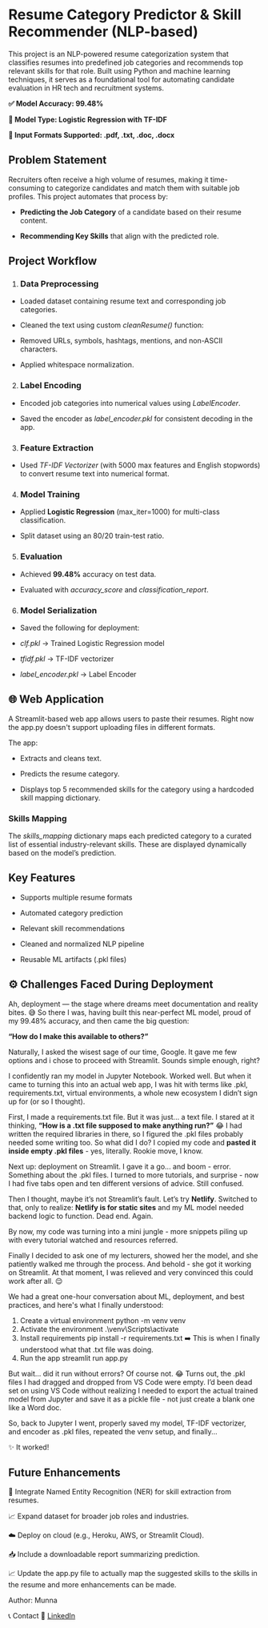 # Resume Category Predictor & Skill Recommender (NLP-based)

This project is an NLP-powered resume categorization system that classifies resumes into predefined job categories and recommends top relevant skills for that role. Built using Python and machine learning techniques, it serves as a foundational tool for automating candidate evaluation in HR tech and recruitment systems.

**✅ Model Accuracy: 99.48%**

**🎯 Model Type: Logistic Regression with TF-IDF**

**📄 Input Formats Supported: .pdf, .txt, .doc, .docx**

## **Problem Statement**
Recruiters often receive a high volume of resumes, making it time-consuming to categorize candidates and match them with suitable job profiles. This project automates that process by:

- **Predicting the Job Category** of a candidate based on their resume content.

- **Recommending Key Skills** that align with the predicted role.

## **Project Workflow**
1. ### **Data Preprocessing**
- Loaded dataset containing resume text and corresponding job categories.

- Cleaned the text using custom *cleanResume()* function:

- Removed URLs, symbols, hashtags, mentions, and non-ASCII characters.

- Applied whitespace normalization.

2. ### **Label Encoding**
- Encoded job categories into numerical values using *LabelEncoder*.

- Saved the encoder as *label_encoder.pkl* for consistent decoding in the app.

3. ### **Feature Extraction**
- Used *TF-IDF Vectorizer* (with 5000 max features and English stopwords) to convert resume text into numerical format.

4. ### **Model Training**
- Applied **Logistic Regression** (max_iter=1000) for multi-class classification.

- Split dataset using an 80/20 train-test ratio.

5. ### **Evaluation**
- Achieved **99.48%** accuracy on test data.

- Evaluated with *accuracy_score* and *classification_report*.

6. ### **Model Serialization**
- Saved the following for deployment:

- *clf.pkl* -> Trained Logistic Regression model

- *tfidf.pkl* -> TF-IDF vectorizer

- *label_encoder.pkl* -> Label Encoder

## 🌐 **Web Application**
A Streamlit-based web app allows users to paste their resumes. Right now the app.py doesn't support uploading files in different formats.

The app:

- Extracts and cleans text.

- Predicts the resume category.

- Displays top 5 recommended skills for the category using a hardcoded skill mapping dictionary.

### **Skills Mapping**
The *skills_mapping* dictionary maps each predicted category to a curated list of essential industry-relevant skills. These are displayed dynamically based on the model’s prediction.

## Key Features
- Supports multiple resume formats

- Automated category prediction

- Relevant skill recommendations

- Cleaned and normalized NLP pipeline

- Reusable ML artifacts (.pkl files)

## ⚙️ Challenges Faced During Deployment
Ah, deployment — the stage where dreams meet documentation and reality bites. 😅
So there I was, having built this near-perfect ML model, proud of my 99.48% accuracy, and then came the big question:

**“How do I make this available to others?”**

Naturally, I asked the wisest sage of our time, Google. It gave me few options and i chose to proceed with Streamlit. Sounds simple enough, right?

I confidently ran my model in Jupyter Notebook. Worked well. But when it came to turning this into an actual web app, I was hit with terms like .pkl, requirements.txt, virtual environments, a whole new ecosystem I didn’t sign up for (or so I thought).

First, I made a requirements.txt file. But it was just... a text file. I stared at it thinking, **“How is a .txt file supposed to make anything run?”** 😂 I had written the required libraries in there, so I figured the .pkl files probably needed some writing too. So what did I do? I copied my code and **pasted it inside empty .pkl files** - yes, literally. Rookie move, I know.

Next up: deployment on Streamlit. I gave it a go... and boom - error. Something about the .pkl files. I turned to more tutorials, and surprise - now I had five tabs open and ten different versions of advice. Still confused.

Then I thought, maybe it’s not Streamlit’s fault. Let’s try **Netlify**. Switched to that, only to realize: **Netlify is for static sites** and my ML model needed backend logic to function. Dead end. Again.

By now, my code was turning into a mini jungle - more snippets piling up with every tutorial watched and resources referred.

Finally I decided to ask one of my lecturers, showed her the model, and she patiently walked me through the process. And behold - she got it working on Streamlit. At that moment, I was relieved and very convinced this could work after all. 😌

We had a great one-hour conversation about ML, deployment, and best practices, and here's what I finally understood:
1.	Create a virtual environment
python -m venv venv
2.	Activate the environment
.\venv\Scripts\activate
3.	Install requirements
pip install -r requirements.txt
➡️ This is when I finally understood what that .txt file was doing.
4.	Run the app
streamlit run app.py

But wait... did it run without errors? Of course not. 😂
Turns out, the .pkl files I had dragged and dropped from VS Code were empty. I’d been dead set on using VS Code without realizing I needed to export the actual trained model from Jupyter and save it as a pickle file - not just create a blank one like a Word doc.

So, back to Jupyter I went, properly saved my model, TF-IDF vectorizer, and encoder as .pkl files, repeated the venv setup, and finally...

✨ It worked!


## Future Enhancements
🧠 Integrate Named Entity Recognition (NER) for skill extraction from resumes.

📈 Expand dataset for broader job roles and industries.

☁️ Deploy on cloud (e.g., Heroku, AWS, or Streamlit Cloud).

📥 Include a downloadable report summarizing prediction.

📈 Update the app.py file to actually map the suggested skills to the skills in the resume and  more enhancements can be made.

Author: Munna

📞 Contact 🔗 [LinkedIn](http://linkedin.com/in/munna-a4ab07253)